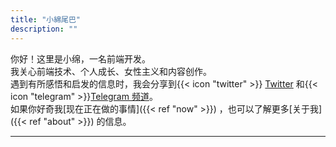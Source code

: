 ```yaml
---
title: "小綿尾巴"
description: ""
---
```


<!-- {{< lead >}} 前端工程师（React & Tailwind） {{< /lead >}} -->

你好！这里是小绵，一名前端开发。  
我关心前端技术、个人成长、女性主义和内容创作。  
遇到有所感悟和启发的信息时，我会分享到{{< icon "twitter" >}} [Twitter](https://twitter.com/cuttondev) 和{{< icon "telegram" >}}[Telegram 频道](https://t.me/cuttontail)。  
如果你好奇我[现在正在做的事情]({{< ref "now" >}}) ，也可以了解更多[关于我]({{< ref "about" >}}) 的信息。

---
